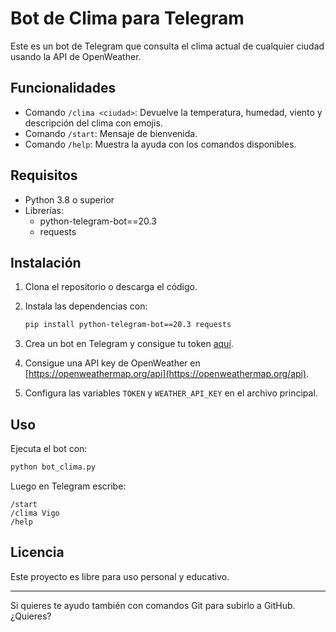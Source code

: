 # Bot de Clima para Telegram

Este es un bot de Telegram que consulta el clima actual de cualquier ciudad usando la API de OpenWeather.

## Funcionalidades

- Comando `/clima <ciudad>`: Devuelve la temperatura, humedad, viento y descripción del clima con emojis.
- Comando `/start`: Mensaje de bienvenida.
- Comando `/help`: Muestra la ayuda con los comandos disponibles.

## Requisitos

- Python 3.8 o superior
- Librerías:
  - python-telegram-bot==20.3
  - requests

## Instalación

1. Clona el repositorio o descarga el código.
2. Instala las dependencias con:

   ```bash
   pip install python-telegram-bot==20.3 requests
   ```

3. Crea un bot en Telegram y consigue tu token [aquí](https://core.telegram.org/bots#6-botfather).
4. Consigue una API key de OpenWeather en [https://openweathermap.org/api](https://openweathermap.org/api).

5. Configura las variables `TOKEN` y `WEATHER_API_KEY` en el archivo principal.

## Uso

Ejecuta el bot con:

```bash
python bot_clima.py
```

Luego en Telegram escribe:

```
/start
/clima Vigo
/help
```

## Licencia

Este proyecto es libre para uso personal y educativo.

---

Si quieres te ayudo también con comandos Git para subirlo a GitHub. ¿Quieres?
